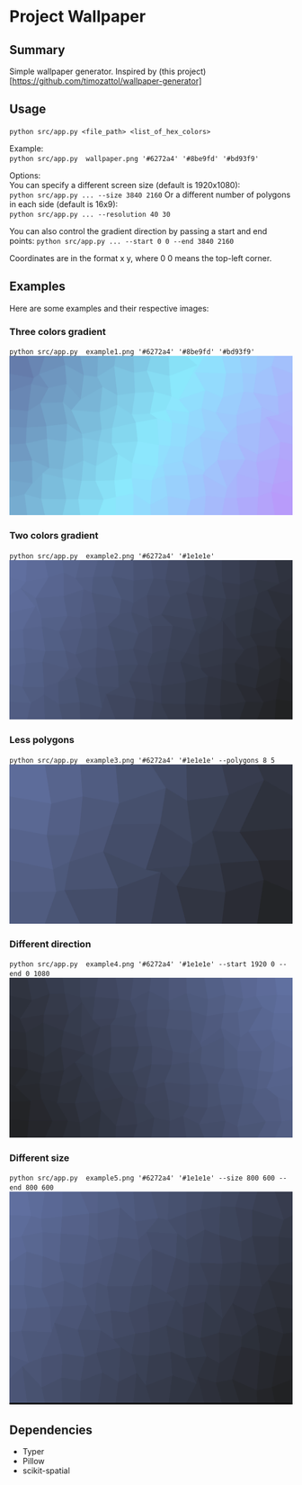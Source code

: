 # Project Wallpaper

## Summary

Simple wallpaper generator.
Inspired by (this project)[https://github.com/timozattol/wallpaper-generator]

## Usage

`python src/app.py <file_path> <list_of_hex_colors>`

Example:  
`python src/app.py  wallpaper.png '#6272a4' '#8be9fd' '#bd93f9'`

Options:  
You can specify a different screen size (default is 1920x1080):  
`python src/app.py ... --size 3840 2160`
Or a different number of polygons in each side (default is 16x9):  
`python src/app.py ... --resolution 40 30`

You can also control the gradient direction by passing a start and end points:
`python src/app.py ... --start 0 0 --end 3840 2160`

Coordinates are in the format x y, where 0 0 means the top-left corner.

## Examples

Here are some examples and their respective images:

### Three colors gradient
`python src/app.py  example1.png '#6272a4' '#8be9fd' '#bd93f9'`
![Three colors gradient](https://raw.githubusercontent.com/rodrigokimura/project_wallpaper/master/images/example1.png)

### Two colors gradient
`python src/app.py  example2.png '#6272a4' '#1e1e1e'`
![Two colors gradient](https://raw.githubusercontent.com/rodrigokimura/project_wallpaper/master/images/example2.png)

### Less polygons
`python src/app.py  example3.png '#6272a4' '#1e1e1e' --polygons 8 5`
![Less polygons](https://raw.githubusercontent.com/rodrigokimura/project_wallpaper/master/images/example3.png)

### Different direction
`python src/app.py  example4.png '#6272a4' '#1e1e1e' --start 1920 0 --end 0 1080`
![Different direction](https://raw.githubusercontent.com/rodrigokimura/project_wallpaper/master/images/example4.png)

### Different size
`python src/app.py  example5.png '#6272a4' '#1e1e1e' --size 800 600 --end 800 600`
![Different size](https://raw.githubusercontent.com/rodrigokimura/project_wallpaper/master/images/example5.png)


## Dependencies

- Typer
- Pillow
- scikit-spatial
